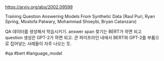 https://arxiv.org/abs/2002.09599

Training Question Answering Models From Synthetic Data (Raul Puri, Ryan Spring, Mostofa Patwary, Mohammad Shoeybi, Bryan Catanzaro)

QA 데이터를 생성해서 학습시키기. answer span 찾기는 BERT가 하면 되고 question 생성은 GPT-2가 하면 되고. 큰 파이프라인 내에서 BERT와 GPT-2를 부품으로 집어넣는 사례들이 자주 나오는 듯.

#qa #bert #language_model 